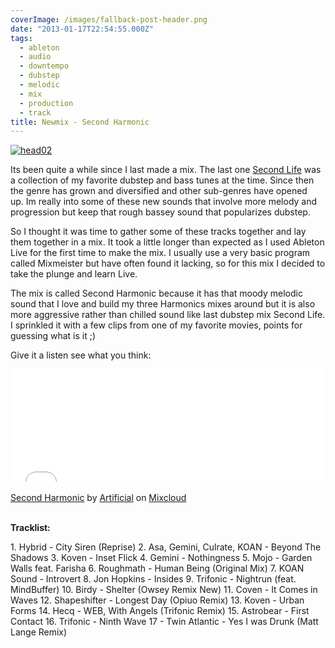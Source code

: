 ```yaml
---
coverImage: /images/fallback-post-header.png
date: "2013-01-17T22:54:55.000Z"
tags:
  - ableton
  - audio
  - downtempo
  - dubstep
  - melodic
  - mix
  - production
  - track
title: Newmix - Second Harmonic
---
```


[![head02](/wp-content/uploads/2013/01/head02.png)](/posts/newmix-second-harmonic/attachment/head02-2/)

Its been quite a while since I last made a mix. The last one [Second Life](https://soundcloud.com/mikecann/artificial-second-life) was a collection of my favorite dubstep and bass tunes at the time. Since then the genre has grown and diversified and other sub-genres have opened up. Im really into some of these new sounds that involve more melody and progression but keep that rough bassey sound that popularizes dubstep.

<!-- more -->

So I thought it was time to gather some of these tracks together and lay them together in a mix. It took a little longer than expected as I used Ableton Live for the first time to make the mix. I usually use a very basic program called Mixmeister but have often found it lacking, so for this mix I decided to take the plunge and learn Live.

The mix is called Second Harmonic because it has that moody melodic sound that I love and build my three Harmonics mixes around but it is also more aggressive rather than chilled sound like last dubstep mix Second Life. I sprinkled it with a few clips from one of my favorite movies, points for guessing what is it ;)

Give it a listen see what you think:

<iframe width="100%" height="180" src="//www.mixcloud.com/widget/iframe/?feed=http%3A%2F%2Fwww.mixcloud.com%2Fmikeysee%2Fartificial-second-harmonic%2F&amp;embed_type=widget_standard&amp;embed_uuid=f8e27b44-320d-47d3-9ea1-fae24553f0a6&amp;hide_tracklist=1&amp;hide_cover=1" frameborder="0"></iframe><div style="clear: both; height: 3px; width: auto;"></div>

[Second Harmonic](https://www.mixcloud.com/mikeysee/artificial-second-harmonic/?utm_source=widget&utm_medium=web&utm_campaign=base_links&utm_term=resource_link)<span> by </span>[Artificial](https://www.mixcloud.com/mikeysee/?utm_source=widget&utm_medium=web&utm_campaign=base_links&utm_term=profile_link)<span> on </span>[ Mixcloud](https://www.mixcloud.com/?utm_source=widget&utm_medium=web&utm_campaign=base_links&utm_term=homepage_link)

<div style="clear: both; height: 3px; width: auto;"></div>

**Tracklist:**

1\. Hybrid - City Siren (Reprise)
2\. Asa, Gemini, Culrate, KOAN - Beyond The Shadows
3\. Koven - Inset Flick
4\. Gemini - Nothingness
5\. Mojo - Garden Walls feat. Farisha
6\. Roughmath - Human Being (Original Mix)
7\. KOAN Sound - Introvert
8\. Jon Hopkins - Insides
9\. Trifonic - Nightrun (feat. MindBuffer)
10. Birdy - Shelter (Owsey Remix New)
11\. Coven - It Comes in Waves
12\. Shapeshifter - Longest Day (Opiuo Remix)
13\. Koven - Urban Forms
14. Hecq - WEB, With Angels (Trifonic Remix)
15\. Astrobear - First Contact
16\. Trifonic - Ninth Wave
17 - Twin Atlantic - Yes I was Drunk (Matt Lange Remix)
